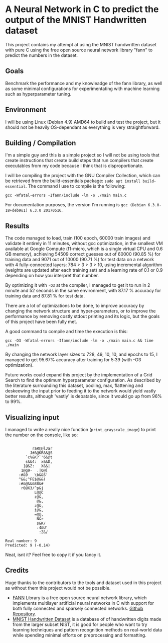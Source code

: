 # A Neural Network in C to predict the output of the MNIST Handwritten dataset

This project contains my attempt at using the MNIST handwritten dataset with pure C using the free open source neural network library "fann" to predict the numbers in the dataset.

## Goals

Benchmark the performance and my knowleadge of the fann library, as well as some minimal configurations for experimentating with machine learning such as hyperparameter tuning.

## Environment

I will be using Linux (Debian 4.9) AMD64 to build and test the project, but it should not be heavily OS-dependant as everything is very straightforward.

## Building / Compilation

I'm a simple guy and this is a simple project so I will not be using tools that create instructions that create build steps that run compilers that create executables from my code because I think that is disproportionate.

I will be compiling the project with the GNU Compiler Collection, which can be retrieved from the build-essentials package: `sudo apt install build-essential`. The command I use to compile is the following:

```
gcc -Wfatal-errors -Ifann/include -lm -o ./main main.c
```

For documentation purposes, the version I'm running is `gcc (Debian 6.3.0-18+deb9u1) 6.3.0 20170516`.

## Results

The code managed to load, train (100 epoch, 60000 train images) and validate it entirely in 11 minutes, without gcc optimization, in the smallest VM available at Google Compute (f1-micro, which is a single virtual CPU and 0.6 GB memory), achieving 54509 correct guesses out of 60000 (90.85 %) for training data and 9071 out of 10000 (90.71 %) for test data on a network with 4 fully-connected layers: 784 > 3 > 3 > 10, using incremental algorithm (weights are updated after each training set) and a learning rate of 0.1 or 0.9 depending on how you interpret that number.

By optimizing it with `-O3` at the compiler, I managed to get it to run in 2 minute and 52 seconds in the same environment, with 87.17 % accuracy for training data and 87.81 % for test data.

There are a lot of optimizations to be done, to improve accuracy by changing the network structure and hyper-parameters, or to improve the performance by removing costly stdout printing and its logic, but the goals of this project have been fully met.

A good command to compile and time the execution is this:

```
gcc -O3 -Wfatal-errors -Ifann/include -lm -o ./main main.c && time ./main
```

By changing the network layer sizes to 728, 49, 10, 10, and epochs to 15, I managed to get 95.67% accuracy after training for 5:39 (with -O3 optimization).

Future works could expand this project by the implementation of a Grid Search to find the optimum hyperparameter configuration. As described by the literature surrounding this dataset, pooling, max, flattening and deskeewing the input prior to feeding it to the network would yield vastly better results, although 'vastly' is debatable, since it would go up from 96% to 99%.

## Visualizing input

I managed to write a really nice function (`print_grayscale_image`) to print the number on the console, like so:
```

            raR@@lJar
           J#&@KR&&@S
         `c%&K?`'6&@t
         s&&4:  x&&D,
        ]@&Z:   X&&|
       1@g9-  .|Q@[
      :#&9   \b&&S'
      ^&&;^FE$@&&(
      :#&@&&&88&#
       r0@X3/^p&j
             L@@C
             z@&,
              @&,
             z@&,
             i@&,
             =@@,
              N&r
              s&K/
              :4&U'
               :Z&/

Real number: 9
Predicted: 9 (-0.14)
```

Neat, isnt it? Feel free to copy it if you fancy it.

## Credits

Huge thanks to the contributors to the tools and dataset used in this project as without them this project would not be possible.

 - [FANN](http://leenissen.dk/fann/wp/) Library is a free open source neural network library, which implements multilayer artificial neural networks in C with support for both fully connected and sparsely connected networks. [Github Repository](https://github.com/libfann/fann/).
 - [MNIST Handwritten Dataset](http://yann.lecun.com/exdb/mnist/) is a database of of handwritten digits made from the larger subset NIST, it is good for people who want to try learning techniques and pattern recognition methods on real-world data while spending minimal efforts on preprocessing and formatting.
